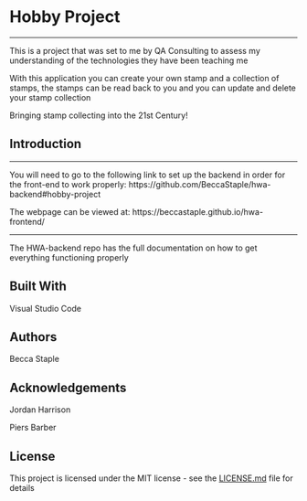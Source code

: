 <h1>Hobby Project</h1>
<hr>
<p>This is a project that was set to me by QA Consulting to assess my understanding of the technologies they have been teaching me</p>
<p>With this application you can create your own stamp and a collection of stamps, the stamps can be read back to you and you can update and delete your stamp collection</p>

<p>Bringing stamp collecting into the 21st Century!</p>

<h2>Introduction</h2>
<hr>
<p>You will need to go to the following link to set up the backend in order for the front-end to work properly: https://github.com/BeccaStaple/hwa-backend#hobby-project</p>
<p>The webpage can be viewed at: https://beccastaple.github.io/hwa-frontend/</p>

<hr>
<p>The HWA-backend repo has the full documentation on how to get everything functioning properly</p>

<h2>Built With</h2>
<p>Visual Studio Code</p>

<h2>Authors</h2>
<p>Becca Staple</p>

<h2>Acknowledgements</h2>
<p>Jordan Harrison</p>
<p>Piers Barber</p>


<h2>License</h2>
<p>This project is licensed under the MIT license - see the <a href="https://github.com/BeccaStaple/hwa-frontend/blob/master/LICENSE.md" >LICENSE.md</a> file for details</p>